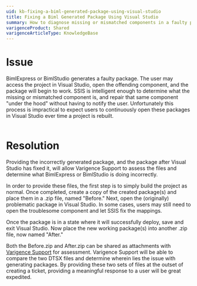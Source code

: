 ```yaml
---
uid: kb-fixing-a-biml-generated-package-using-visual-studio
title: Fixing a Biml Generated Package Using Visual Studio
summary: How to diagnose missing or mismatched components in a faulty package, and also repair those same issues without having to notify the user
varigenceProduct: Shared
varigenceArticleType: KnowledgeBase
---
```

# Issue

BimlExpress or BimlStudio generates a faulty package. The user may access the project in Visual Studio, open the offending component, and the package will begin to work. SSIS is intelligent enough to determine what the missing or mismatched component is, and repair that same component "under the hood" without having to notify the user. Unfortunately this process is impractical to expect users to continuously open these packages in Visual Studio ever time a project is rebuilt.   
 

# Resolution

Providing the incorrectly generated package, and the package after Visual Studio has fixed it, will allow Varigence Support to assess the files and determine what BimlExpress or BimlStudio is doing incorrectly.   
  
In order to provide these files, the first step is to simply build the project as normal. Once completed, create a copy of the created package(s) and place them in a .zip file, named "Before." Next, open the (originally) problematic package in Visual Studio. In some cases, users may still need to open the troublesome component and let SSIS fix the mappings.   
  
Once the package is in a state where it will successfully deploy, save and exit Visual Studio. Now place the new working package(s) into another .zip file, now named "After."  
  
Both the Before.zip and After.zip can be shared as attachments with [Varigence Support](mailto:support@varigence.com) for assessment. Varigence Support will be able to compare the two DTSX files and determine wherein lies the issue with generating packages. By providing these two sets of files at the outset of creating a ticket, providing a meaningful response to a user will be great expedited.